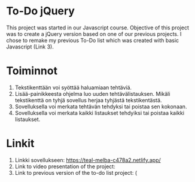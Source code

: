 # To-Do jQuery
This project was started in our Javascript course. Objective of this project was to create a jQuery version based on one of our previous projects. I chose to remake my previous To-Do list which was created with basic Javascript (Link 3). 

# Toiminnot

1. Tekstikenttään voi syöttää haluamiaan tehtäviä.
2. Lisää-painikkeesta ohjelma luo uuden tehtävälistauksen. Mikäli tekstikenttä on tyhjä sovellus herjaa tyhjästä tekstikentästä.
3. Sovelluksella voi merkata tehtävän tehdyksi tai poistaa sen kokonaan.
4. Sovelluksella voi merkata kaikki listaukset tehdyiksi tai poistaa kaikki listaukset.

# Linkit

1. Linkki sovellukseen: https://teal-melba-c478a2.netlify.app/
2. Link to video presentation of the project: 
3. Link to previous version of the to-do list project: (
